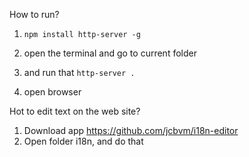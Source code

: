 How to run?

1. `npm install http-server -g`

2. open the terminal and go to current folder

3. and run that `http-server .`

4. open browser

Hot to edit text on the web site?
1. Download app https://github.com/jcbvm/i18n-editor
2. Open folder i18n, and do that
